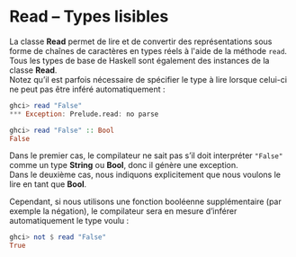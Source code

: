# **Read – Types lisibles**  
La classe **Read** permet de lire et de convertir des représentations sous forme de chaînes de caractères en types réels à l'aide de la méthode `read`.  
Tous les types de base de Haskell sont également des instances de la classe **Read**.  
Notez qu’il est parfois nécessaire de spécifier le type à lire lorsque celui-ci ne peut pas être inféré automatiquement :

```haskell
ghci> read "False"
*** Exception: Prelude.read: no parse

ghci> read "False" :: Bool
False
```
Dans le premier cas, le compilateur ne sait pas s’il doit interpréter `"False"` comme un type **String** ou **Bool**, donc il génère une exception.  
Dans le deuxième cas, nous indiquons explicitement que nous voulons le lire en tant que **Bool**.  

Cependant, si nous utilisons une fonction booléenne supplémentaire (par exemple la négation), le compilateur sera en mesure d’inférer automatiquement le type voulu :

```haskell
ghci> not $ read "False"
True
```
